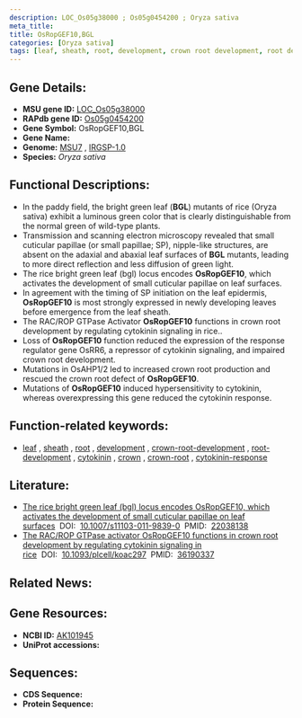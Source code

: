 ```yaml
---
description: LOC_Os05g38000 ; Os05g0454200 ; Oryza sativa
meta_title:
title: OsRopGEF10,BGL
categories: [Oryza sativa]
tags: [leaf, sheath, root, development, crown root development, root development, cytokinin, crown, crown root, cytokinin response]
---
```


## Gene Details:
- **MSU gene ID:** [LOC_Os05g38000](http://rice.uga.edu/cgi-bin/ORF_infopage.cgi?orf=LOC_Os05g38000)  
- **RAPdb gene ID:** [Os05g0454200](https://rapdb.dna.affrc.go.jp/locus/?name=Os05g0454200)  
- **Gene Symbol:** OsRopGEF10,BGL
- **Gene Name:**
- **Genome:**  [MSU7](http://rice.uga.edu/)&nbsp;,&nbsp;[IRGSP-1.0](https://rapdb.dna.affrc.go.jp/download/irgsp1.html)
- **Species:** *Oryza sativa*

## Functional Descriptions:
   - In the paddy field, the bright green leaf (**BGL**) mutants of rice (Oryza sativa) exhibit a luminous green color that is clearly distinguishable from the normal green of wild-type plants.
   - Transmission and scanning electron microscopy revealed that small cuticular papillae (or small papillae; SP), nipple-like structures, are absent on the adaxial and abaxial leaf surfaces of **BGL** mutants, leading to more direct reflection and less diffusion of green light.
   - The rice bright green leaf (bgl) locus encodes **OsRopGEF10**, which activates the development of small cuticular papillae on leaf surfaces.
   - In agreement with the timing of SP initiation on the leaf epidermis, **OsRopGEF10** is most strongly expressed in newly developing leaves before emergence from the leaf sheath.
   - The RAC/ROP GTPase Activator **OsRopGEF10** functions in crown root development by regulating cytokinin signaling in rice..
   - Loss of **OsRopGEF10** function reduced the expression of the response regulator gene OsRR6, a repressor of cytokinin signaling, and impaired crown root development.
   - Mutations in OsAHP1/2 led to increased crown root production and rescued the crown root defect of **OsRopGEF10**.
   - Mutations of **OsRopGEF10** induced hypersensitivity to cytokinin, whereas overexpressing this gene reduced the cytokinin response.

## Function-related keywords:
   - [leaf](/tags/leaf/)&nbsp;,&nbsp;[sheath](/tags/sheath/)&nbsp;,&nbsp;[root](/tags/root/)&nbsp;,&nbsp;[development](/tags/development/)&nbsp;,&nbsp;[crown-root-development](/tags/crown-root-development/)&nbsp;,&nbsp;[root-development](/tags/root-development/)&nbsp;,&nbsp;[cytokinin](/tags/cytokinin/)&nbsp;,&nbsp;[crown](/tags/crown/)&nbsp;,&nbsp;[crown-root](/tags/crown-root/)&nbsp;,&nbsp;[cytokinin-response](/tags/cytokinin-response/)

## Literature:
   - [The rice bright green leaf (bgl) locus encodes OsRopGEF10, which activates the development of small cuticular papillae on leaf surfaces](https://www.doi.org/10.1007/s11103-011-9839-0)&nbsp;&nbsp;DOI:&nbsp;&nbsp;[10.1007/s11103-011-9839-0](https://www.doi.org/10.1007/s11103-011-9839-0)&nbsp;&nbsp;PMID:&nbsp;&nbsp;[22038138](https://pubmed.ncbi.nlm.nih.gov/22038138/)
   - [The RAC/ROP GTPase activator OsRopGEF10 functions in crown root development by regulating cytokinin signaling in rice](https://www.doi.org/10.1093/plcell/koac297)&nbsp;&nbsp;DOI:&nbsp;&nbsp;[10.1093/plcell/koac297](https://www.doi.org/10.1093/plcell/koac297)&nbsp;&nbsp;PMID:&nbsp;&nbsp;[36190337](https://pubmed.ncbi.nlm.nih.gov/36190337/)

## Related News:

## Gene Resources:
- **NCBI ID:**  [AK101945](http://www.ncbi.nlm.nih.gov/nuccore/AK101945)
- **UniProt accessions:** [](https://www.uniprot.org/uniprotkb//entry)

## Sequences:
- **CDS Sequence:**
- **Protein Sequence:**
